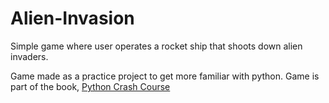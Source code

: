 # Alien-Invasion

Simple game where user operates a rocket ship that shoots down alien invaders.

Game made as a practice project to get more familiar with python. Game is part of
the book, [Python Crash Course](https://nostarch.com/pythoncrashcourse2e)